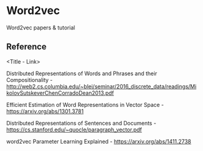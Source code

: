# Word2vec
Word2vec papers &amp; tutorial

## Reference
\<Title - Link>

Distributed Representations of Words and Phrases and their Compositionality - http://web2.cs.columbia.edu/~blei/seminar/2016_discrete_data/readings/MikolovSutskeverChenCorradoDean2013.pdf

Efficient Estimation of Word Representations in Vector Space - https://arxiv.org/abs/1301.3781

Distributed Representations of Sentences and Documents - https://cs.stanford.edu/~quocle/paragraph_vector.pdf

word2vec Parameter Learning Explained - https://arxiv.org/abs/1411.2738

